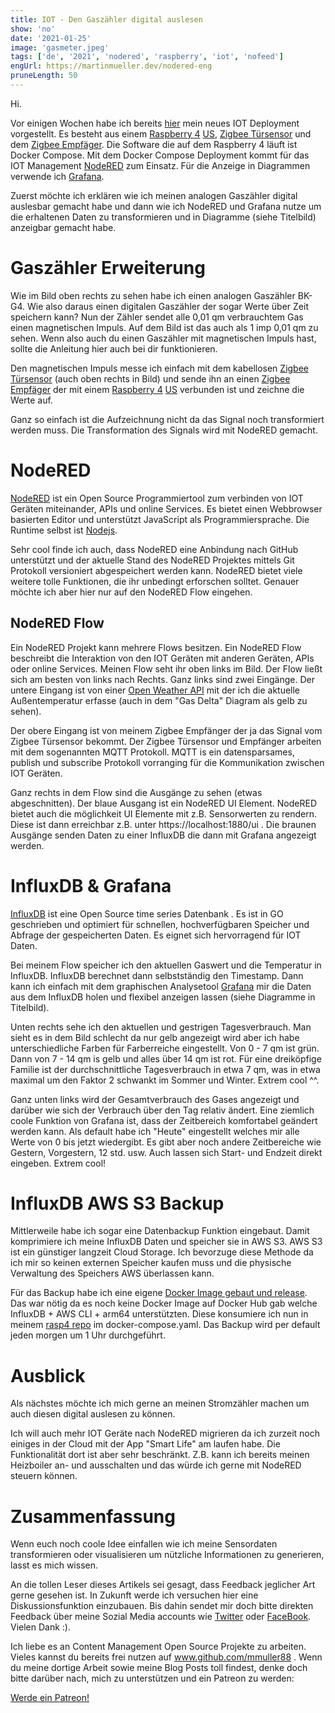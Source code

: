 ```yaml
---
title: IOT - Den Gaszähler digital auslesen
show: 'no'
date: '2021-01-25'
image: 'gasmeter.jpeg'
tags: ['de', '2021', 'nodered', 'raspberry', 'iot', 'nofeed']
engUrl: https://martinmueller.dev/nodered-eng
pruneLength: 50
---
```


Hi.

Vor einigen Wochen habe ich bereits [hier](https://martinmueller.dev/rasp4) mein neues IOT Deployment vorgestellt. Es besteht aus einem [Raspberry 4](https://amzn.to/3a0Xjsd) [US](https://amzn.to/3iEHyuD), [Zigbee Türsensor](https://amzn.to/2KEqsAz) und dem [Zigbee Empfäger](https://amzn.to/2Y4aq63). Die Software die auf dem Raspberry 4 läuft ist Docker Compose. Mit dem Docker Compose Deployment kommt für das IOT Management [NodeRED](https://github.com/node-red/node-red) zum Einsatz. Für die Anzeige in Diagrammen verwende ich [Grafana](https://github.com/grafana/grafana).

Zuerst möchte ich erklären wie ich meinen analogen Gaszähler digital auslesbar gemacht habe und dann wie ich NodeRED und Grafana nutze um die erhaltenen Daten zu transformieren und in Diagramme (siehe Titelbild) anzeigbar gemacht habe.

# Gaszähler Erweiterung

Wie im Bild oben rechts zu sehen habe ich einen analogen Gaszähler BK-G4. Wie also daraus einen digitalen Gaszähler der sogar Werte über Zeit speichern kann? Nun der Zähler sendet alle 0,01 qm verbrauchtem Gas einen magnetischen Impuls. Auf dem Bild ist das auch als 1 imp 0,01 qm zu sehen. Wenn also auch du einen Gaszähler mit magnetischen Impuls hast, sollte die Anleitung hier auch bei dir funktionieren.

Den magnetischen Impuls messe ich einfach mit dem kabellosen [Zigbee Türsensor](https://amzn.to/2KEqsAz) (auch oben rechts in Bild) und sende ihn an einen [Zigbee Empfäger](https://amzn.to/2Y4aq63) der mit einem [Raspberry 4](https://amzn.to/3a0Xjsd) [US](https://amzn.to/3iEHyuD) verbunden ist und zeichne die Werte auf.

Ganz so einfach ist die Aufzeichnung nicht da das Signal noch transformiert werden muss. Die Transformation des Signals wird mit NodeRED gemacht.

# NodeRED

[NodeRED](https://github.com/node-red/node-red) ist ein Open Source Programmiertool zum verbinden von IOT Geräten miteinander, APIs und online Services. Es bietet einen Webbrowser basierten Editor und unterstützt JavaScript als Programmiersprache. Die Runtime selbst ist [Nodejs](https://en.wikipedia.org/wiki/Node.js).

Sehr cool finde ich auch, dass NodeRED eine Anbindung nach GitHub unterstützt und der aktuelle Stand des NodeRED Projektes mittels Git Protokoll versioniert abgespeichert werden kann. NodeRED bietet viele weitere tolle Funktionen, die ihr unbedingt erforschen solltet. Genauer möchte ich aber hier nur auf den NodeRED Flow eingehen.

## NodeRED Flow
Ein NodeRED Projekt kann mehrere Flows besitzen. Ein NodeRED Flow beschreibt die Interaktion von den IOT Geräten mit anderen Geräten, APIs oder online Services. Meinen Flow seht ihr oben links im Bild. Der Flow ließt sich am besten von links nach Rechts. Ganz links sind zwei Eingänge. Der untere Eingang ist von einer [Open Weather API](https://openweathermap.org/appid) mit der ich die aktuelle Außentemperatur erfasse (auch in dem "Gas Delta" Diagram als gelb zu sehen).

Der obere Eingang ist von meinem Zigbee Empfänger der ja das Signal vom Zigbee Türsensor bekommt. Der Zigbee Türsensor und Empfänger arbeiten mit dem sogenannten MQTT Protokoll. MQTT is ein datensparsames, publish und subscribe Protokoll vorranging für die Kommunikation zwischen IOT Geräten.

Ganz rechts in dem Flow sind die Ausgänge zu sehen (etwas abgeschnitten). Der blaue Ausgang ist ein NodeRED UI Element. NodeRED bietet auch die möglichkeit UI Elemente mit z.B. Sensorwerten zu rendern. Diese ist dann erreichbar z.B. unter https://localhost:1880/ui . Die braunen Ausgänge senden Daten zu einer InfluxDB die dann mit Grafana angezeigt werden.

# InfluxDB & Grafana
[InfluxDB](https://github.com/influxdata/influxdb) ist eine Open Source time series Datenbank . Es ist in GO geschrieben und optimiert für schnellen, hochverfügbaren Speicher und Abfrage der gespeicherten Daten. Es eignet sich hervorragend für IOT Daten.

Bei meinem Flow speicher ich den aktuellen Gaswert und die Temperatur in InfluxDB. InfluxDB berechnet dann selbstständig den Timestamp. Dann kann ich einfach mit dem graphischen Analysetool [Grafana](https://github.com/grafana/grafana) mir die Daten aus dem InfluxDB holen und flexibel anzeigen lassen (siehe Diagramme in Titelbild).

Unten rechts sehe ich den aktuellen und gestrigen Tagesverbrauch. Man sieht es in dem Bild schlecht da nur gelb angezeigt wird aber ich habe unterschiedliche Farben für Farberreiche eingestellt. Von 0 - 7 qm ist grün. Dann von 7 - 14 qm is gelb und alles über 14 qm ist rot. Für eine dreiköpfige Familie ist der durchschnittliche Tagesverbrauch in etwa 7 qm, was in etwa maximal um den Faktor 2 schwankt im Sommer und Winter. Extrem cool ^^.

Ganz unten links wird der Gesamtverbrauch des Gases angezeigt und darüber wie sich der Verbrauch über den Tag relativ ändert. Eine ziemlich coole Funktion von Grafana ist, dass der Zeitbereich komfortabel geändert werden kann. Als default habe ich "Heute" eingestellt welches mir alle Werte von 0 bis jetzt wiedergibt. Es gibt aber noch andere Zeitbereiche wie Gestern, Vorgestern, 12 std. usw. Auch lassen sich Start- und Endzeit direkt eingeben. Extrem cool!

# InfluxDB AWS S3 Backup
Mittlerweile habe ich sogar eine Datenbackup Funktion eingebaut. Damit komprimiere ich meine InfluxDB Daten und speicher sie in AWS S3. AWS S3 ist ein günstiger langzeit Cloud Storage. Ich bevorzuge diese Methode da ich mir so keinen externen Speicher kaufen muss und die physische Verwaltung des Speichers AWS überlassen kann.

Für das Backup habe ich eine eigene [Docker Image gebaut und release](https://github.com/mmuller88/influxdb-s3-backup). Das war nötig da es noch keine Docker Image auf Docker Hub gab welche InfluxDB + AWS CLI + arm64 unterstützten. Diese konsumiere ich nun in meinem [rasp4 repo](https://github.com/mmuller88/rasp4) im docker-compose.yaml. Das Backup wird per default jeden morgen um 1 Uhr durchgeführt.
# Ausblick

Als nächstes möchte ich mich gerne an meinen Stromzähler machen um auch diesen digital auslesen zu können.

Ich will auch mehr IOT Geräte nach NodeRED migrieren da ich zurzeit noch einiges in der Cloud mit der App "Smart Life" am laufen habe. Die Funktionalität dort ist aber sehr beschränkt. Z.B. kann ich bereits meinen Heizboiler an- und ausschalten und das würde ich gerne mit NodeRED steuern können.

# Zusammenfassung
Wenn euch noch coole Idee einfallen wie ich meine Sensordaten transformieren oder visualisieren um nützliche Informationen zu generieren, lasst es mich wissen.

An die tollen Leser dieses Artikels sei gesagt, dass Feedback jeglicher Art gerne gesehen ist. In Zukunft werde ich versuchen hier eine Diskussionsfunktion einzubauen. Bis dahin sendet mir doch bitte direkten Feedback über meine Sozial Media accounts wie [Twitter](https://twitter.com/MartinMueller_) oder [FaceBook](https://www.facebook.com/martin.muller.10485). Vielen Dank :).

Ich liebe es an Content Management Open Source Projekte zu arbeiten. Vieles kannst du bereits frei nutzen auf www.github.com/mmuller88 . Wenn du meine dortige Arbeit sowie meine Blog Posts toll findest, denke doch bitte darüber nach, mich zu unterstützen und ein Patreon zu werden:

<a href="https://www.patreon.com/bePatron?u=29010217" data-patreon-widget-type="become-patron-button">Werde ein Patreon!</a><script async src="https://c6.patreon.com/becomePatronButton.bundle.js"></script>